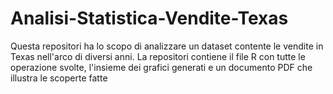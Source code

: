 # Analisi-Statistica-Vendite-Texas
Questa repositori ha lo scopo di analizzare un dataset contente le vendite in Texas nell'arco di diversi anni.
La repositori contiene il file R con tutte le operazione svolte, l'insieme dei grafici generati e un documento PDF che illustra le scoperte fatte
